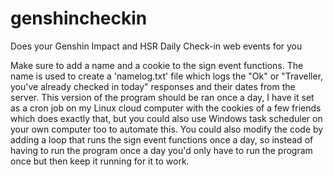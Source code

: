 # genshincheckin
Does your Genshin Impact and HSR Daily Check-in web events for you

Make sure to add a name and a cookie to the sign event functions. The name is used to create a 'namelog.txt' file which logs the "Ok" or "Traveller, you've already checked in today" responses and their dates from the server.
This version of the program should be ran once a day, I have it set as a cron job on my Linux cloud computer with the cookies of a few friends which does exactly that, but you could also use Windows task scheduler on your own computer too to automate this. You could also modify the code by adding a loop that runs the sign event functions once a day, so instead of having to run the program once a day you'd only have to run the program once but then keep it running for it to work.

